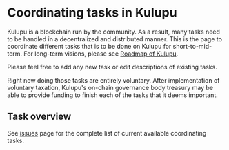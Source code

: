 # Coordinating tasks in Kulupu

Kulupu is a blockchain run by the community. As a result, many tasks need to be handled in a decentralized and distributed manner. This is the page to coordinate different tasks that is to be done on Kulupu for short-to-mid-term. For long-term visions, please see [Roadmap of Kulupu](https://consensus.corepaper.org/wiki/Roadmap_of_Kulupu).

Please feel free to add any new task or edit descriptions of existing tasks.

Right now doing those tasks are entirely voluntary. After implementation of voluntary taxation, Kulupu's on-chain governance body treasury may be able to provide funding to finish each of the tasks that it deems important. 

## Task overview

See [issues](https://github.com/kulupu/coordination/issues) page for the complete list of current available coordinating tasks.
